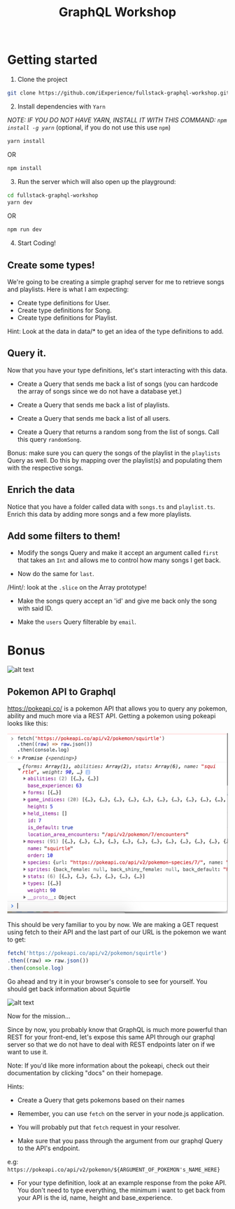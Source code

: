 <h1 align="center"><strong> GraphQL Workshop </strong></h1>

<br />

# Getting started

1. Clone the project
```sh
git clone https://github.com/iExperience/fullstack-graphql-workshop.git
```

2. Install dependencies with `Yarn`

*NOTE: IF YOU DO NOT HAVE YARN, INSTALL IT WITH THIS COMMAND: `npm install -g yarn`*  (optional, if you do not use this use `npm`)

```sh
yarn install
```
OR
```sh
npm install
```

3. Run the server which will also open up the playground:

```sh
cd fullstack-graphql-workshop
yarn dev
```

OR

```sh
npm run dev
```

4. Start Coding!


## Create some types!

We're going to be creating a simple graphql server for me to retrieve songs and playlists. Here is what I am expecting:

* Create type definitions for User.
* Create type definitions for Song.
* Create type definitions for Playlist.

Hint: Look at the data in data/* to get an idea of the type definitions to add.

## Query it.

Now that you have your type definitions, let's start interacting with this data. 

* Create a Query that sends me back a list of songs (you can hardcode the array of songs since we do not have a database yet.)

* Create a Query that sends me back a list of playlists.

* Create a Query that sends me back a list of all users.

* Create a Query that returns a random song from the list of songs. Call this query `randomSong`. 

Bonus: make sure you can query the songs of the playlist in the `playlists` Query as well. Do this by mapping over the playlist(s) and populating them with the respective songs.

## Enrich the data

Notice that you have a folder called data with `songs.ts` and `playlist.ts`. Enrich this data by adding more songs and a few more playlists.

## Add some filters to them!

* Modify the songs Query and make it accept an argument called `first` that takes an `Int` and allows me to control how many songs I get back.

* Now do the same for `last`. 

/Hint/: look at the `.slice` on the Array prototype!

* Make the songs query accept an 'id' and give me back only the song with said ID.

* Make the `users` Query filterable by `email`.


# Bonus


![alt text](https://media.giphy.com/media/P0RWkdsRpK7ss/giphy.gif "Bonus Poutine")

## Pokemon API to Graphql

https://pokeapi.co/ is a pokemon API that allows you to query any pokemon, ability and much more via a REST API. Getting a pokemon using pokeapi looks like this:

![alt text](/screens/pokepoke.png "Bonus Poutine")

This should be very familiar to you by now. We are making a GET request using fetch to their API and the last part of our URL is the pokemon we want to get:

```js
fetch('https://pokeapi.co/api/v2/pokemon/squirtle')
.then((raw) => raw.json())
.then(console.log)
```

Go ahead and try it in your browser's console to see for yourself. You should get back information about Squirtle

![alt text](https://media.giphy.com/media/awRutawdcWLJe/giphy.gif "squiirtle")

Now for the mission...

Since by now, you probably know that GraphQL is much more powerful than REST for your front-end, let's expose this same API through our graphql server so that we do not have to deal with REST endpoints later on if we want to use it.

Note: If you'd like more information about the pokeapi, check out their documentation by clicking "docs" on their homepage.

Hints: 

* Create a Query that gets pokemons based on their names

* Remember, you can use `fetch` on the server in your node.js application.

* You will probably put that `fetch` request in your resolver.

* Make sure that you pass through the argument from our graphql Query to the API's endpoint. 

e.g: `https://pokeapi.co/api/v2/pokemon/${ARGUMENT_OF_POKEMON's_NAME_HERE}`

* For your type definition, look at an example response from the poke API. You don't need to type everything, the minimum i want to get back from your API is the id, name, height and base_experience.



